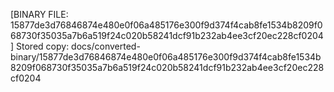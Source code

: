[BINARY FILE: 15877de3d76846874e480e0f06a485176e300f9d374f4cab8fe1534b8209f068730f35035a7b6a519f24c020b58241dcf91b232ab4ee3cf20ec228cf0204]
Stored copy: docs/converted-binary/15877de3d76846874e480e0f06a485176e300f9d374f4cab8fe1534b8209f068730f35035a7b6a519f24c020b58241dcf91b232ab4ee3cf20ec228cf0204
